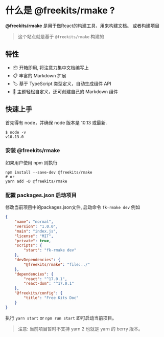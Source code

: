 <!--
nav:
    title: 文档
group:
    title: 入门
title: 简介
-->

# 什么是 @freekits/rmake ?

**@freekits/rmake** 是用于做React的构建工具，用来构建文档。 或者构建项目

> 这个站点就是基于 `@freekits/rmake` 构建的

## 特性

- 📦 开箱即用, 将注意力集中文档编写上
- 📋 丰富的 Markdown 扩展
- 🏷 基于 TypeScript 类型定义，自动生成组件 API
- 🎨 主题轻松自定义，还可创建自己的 Markdown 组件

## 快速上手

首先得有 node，并确保 node 版本是 10.13 或最新.

```shell
$ node -v
v10.13.0
```

### 安装 @freekits/rmake

如果用户使用 npm 则执行

```shell
npm install --save-dev @freekits/rmake
# or
yarn add -D @freekits/rmake
```

### 配置 packages.json 启动项目

修改当前项目中的packages.json文件, 启动命令 `fk-rmake dev` 例如

```json
{
    "name": "normal",
    "version": "1.0.0",
    "main": "index.js",
    "license": "MIT",
    "private": true,
    "scripts": {
        "start": "fk-rmake dev"
    },
    "devDependencies": {
        "@freekits/rmake": "file:../"
    },
    "dependencies": {
        "react": "^17.0.1",
        "react-dom": "^17.0.1"
    },
    "@freekits/config": {
        "title": "Free Kits Doc"
    }
}
```

执行 `yarn start` or `npm run start` 即可启动当前项目。

> 注意: 当前项目暂时不支持 yarn 2 也就是 yarn 的 berry 版本。
